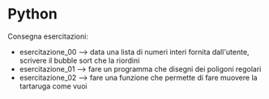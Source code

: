 # Python

Consegna esercitazioni:
- esercitazione_00 --> data una lista di numeri interi fornita dall'utente, scrivere il bubble sort che la riordini
- esercitazione_01 --> fare un programma che disegni dei poligoni regolari
- esercitazione_02 --> fare una funzione che permette di fare muovere la tartaruga come vuoi
